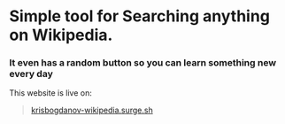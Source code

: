 # Simple tool for Searching anything on Wikipedia.
### It even has a random button so you can learn something new every day

This website is live on:
> [krisbogdanov-wikipedia.surge.sh](http://krisbogdanov-wikipedia.surge.sh)